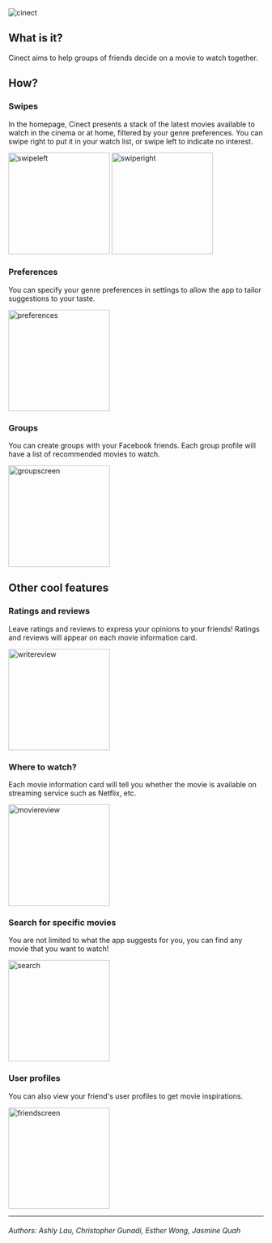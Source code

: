 <img src="./frontend/assets/img/cinectlogo.png" alt="cinect" heigh="200">

## What is it?
Cinect aims to help groups of friends decide on a movie to watch together.

## How?
### Swipes
In the homepage, Cinect presents a stack of the latest movies available to watch in the cinema or at home, filtered by your genre preferences. You can swipe right to put it in your watch list, or swipe left to indicate no interest.

<img src="./frontend/assets/docs/swipeleft.png" alt="swipeleft" width="200">
<img src="./frontend/assets/docs/swiperight.png" alt="swiperight" width="200">

### Preferences
You can specify your genre preferences in settings to allow the app to tailor suggestions to your taste.

<img src="./frontend/assets/docs/preferences.gif" alt="preferences" width="200">

### Groups
You can create groups with your Facebook friends. Each group profile will have a list of recommended movies to watch.

<img src="./frontend/assets/docs/groupscreen.png" alt="groupscreen" width="200">

## Other cool features
### Ratings and reviews
Leave ratings and reviews to express your opinions to your friends! Ratings and reviews will appear on each movie information card.

<img src="./frontend/assets/docs/writereview.gif" alt="writereview" width="200">

### Where to watch?
Each movie information card will tell you whether the movie is available on streaming service such as Netflix, etc.

<img src="./frontend/assets/docs/moviereview.png" alt="moviereview" width="200">

### Search for specific movies
You are not limited to what the app suggests for you, you can find any movie that you want to watch!

<img src="./frontend/assets/docs/search.png" alt="search" width="200">

### User profiles
You can also view your friend's user profiles to get movie inspirations.

<img src="./frontend/assets/docs/friendscreen.png" alt="friendscreen" width="200">


------------
###### Authors: Ashly Lau, Christopher Gunadi, Esther Wong, Jasmine Quah
